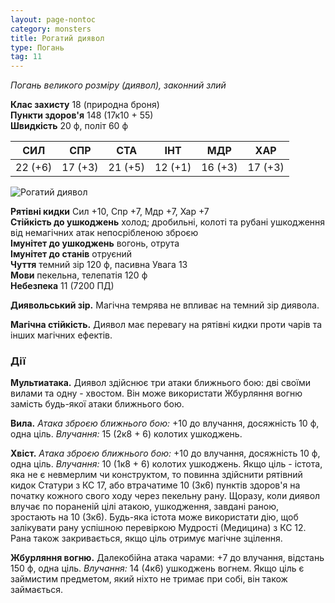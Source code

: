 ```yaml
---
layout: page-nontoc
category: monsters
title: Рогатий диявол
type: Погань
tag: 11
---
```


_Погань великого розміру (диявол), законний злий_

**Клас захисту** 18 (природна броня)    
**Пункти здоров'я** 148 (17к10 + 55)    
**Швидкість** 20 ф, політ 60 ф

| СИЛ     | СПР     | СТА     | ІНТ     | МДР     | ХАР     |
| ------- | ------- | ------- | ------- | ------- | ------- |
| 22 (+6) | 17 (+3) | 21 (+5) | 12 (+1) | 16 (+3) | 17 (+3) |

![Рогатий диявол](https://www.dndbeyond.com/avatars/thumbnails/30782/14/1000/1000/638061948209066036.png)

**Рятівні кидки** Сил +10, Спр +7, Мдр +7, Хар +7    
**Стійкість до ушкоджень** холод; дробильні, колоті та рубані ушкодження від немагічних атак непосрібленою зброєю    
**Імунітет до ушкоджень** вогонь, отрута    
**Імунітет до станів** отруєний    
**Чуття** темний зір 120 ф, пасивна Увага 13    
**Мови** пекельна, телепатія 120 ф    
**Небезпека** 11 (7200 ПД)

**Диявольський зір.** Магічна темрява не впливає на темний зір диявола.    

**Магічна стійкість.** Диявол має перевагу на рятівні кидки проти чарів та інших магічних ефектів.

### Дії
**Мультиатака.** Диявол здійснює три атаки ближнього бою: дві своїми вилами та одну - хвостом. Він може використати Жбурляння вогню замість будь-якої атаки ближнього бою.    

**Вила.** _Атака зброєю ближнього бою:_ +10 до влучання, досяжність 10 ф, одна ціль. _Влучання:_ 15 (2к8 + 6) колотих ушкоджень.    

**Хвіст.** _Атака зброєю ближнього бою:_ +10 до влучання, досяжність 10 ф, одна ціль. _Влучання:_ 10 (1к8 + 6) колотих ушкоджень. Якщо ціль - істота, яка не є невмерлим чи конструктом, то повинна здійснити рятівний кидок Статури з КС 17, або втрачатиме 10 (3к6) пунктів здоров'я на початку кожного свого ходу через пекельну рану. Щоразу, коли диявол влучає по пораненій цілі атакою, ушкодження, завдані раною, зростають на 10 (3к6). Будь-яка істота може використати дію, щоб залікувати рану успішною перевіркою Мудрості (Медицина) з КС 12. Рана також закривається, якщо ціль отримує магічне зцілення.    

**Жбурляння вогню.** Далекобійна атака чарами: +7 до влучання, відстань 150 ф, одна ціль. _Влучання:_ 14 (4к6) ушкоджень вогнем. Якщо ціль є займистим предметом, який ніхто не тримає при собі, він також займається.

